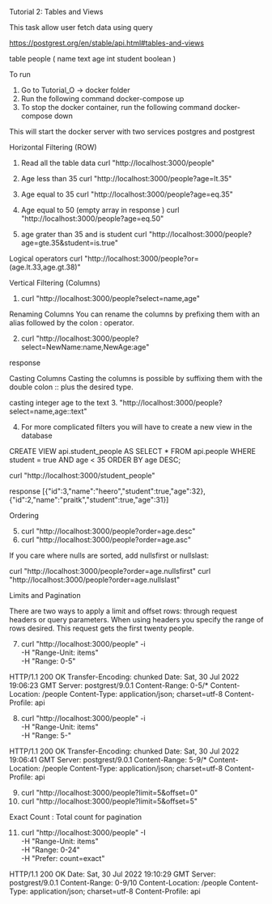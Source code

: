 Tutorial 2: Tables and Views

This task allow user fetch data using query

https://postgrest.org/en/stable/api.html#tables-and-views

table people (
   name text
   age  int
   student  boolean
)

To run 

1. Go to Tutorial_O -> docker folder
2. Run the following command
   docker-compose up 
3. To stop the docker container, run the following command
   docker-compose down 

This will start the docker server with two services postgres and postgrest 


Horizontal Filtering (ROW)

1. Read all the table data 
   curl "http://localhost:3000/people"

2. Age less than 35
   curl "http://localhost:3000/people?age=lt.35"

3. Age equal to 35
   curl "http://localhost:3000/people?age=eq.35"
 
4. Age equal to 50 (empty array in response )
   curl "http://localhost:3000/people?age=eq.50"

5. age grater than 35 and is student
   curl "http://localhost:3000/people?age=gte.35&student=is.true"


Logical operators
 curl "http://localhost:3000/people?or=(age.lt.33,age.gt.38)"


 Vertical Filtering (Columns)

 1. curl "http://localhost:3000/people?select=name,age"

 Renaming Columns
 You can rename the columns by prefixing them with an alias followed by the colon : operator.

 2. curl "http://localhost:3000/people?select=NewName:name,NewAge:age"

 response
 <!-- [{"NewName":"jeevan","NewAge":""}] -->

 Casting Columns
 Casting the columns is possible by suffixing them with the double colon :: plus the desired type.

  casting integer age to the text
 3. "http://localhost:3000/people?select=name,age::text"

 <!-- [{"name":"jeevan","age":"30"}] -->


4. For more complicated filters you will have to create a new view in the database

CREATE VIEW api.student_people AS
SELECT *
  FROM api.people
 WHERE student = true
    AND age < 35
ORDER BY age DESC;

curl "http://localhost:3000/student_people"

response 
[{"id":3,"name":"heero","student":true,"age":32},
 {"id":2,"name":"praitk","student":true,"age":31}]


 Ordering

 5. curl "http://localhost:3000/people?order=age.desc"
 6. curl "http://localhost:3000/people?order=age.asc"

 If you care where nulls are sorted, add nullsfirst or nullslast:

 curl "http://localhost:3000/people?order=age.nullsfirst"
 curl "http://localhost:3000/people?order=age.nullslast"


Limits and Pagination

There are two ways to apply a limit and offset rows: through request headers or query parameters. When using headers you specify the range of rows desired. This request gets the first twenty people.

7. curl "http://localhost:3000/people" -i \
  -H "Range-Unit: items" \
  -H "Range: 0-5"

HTTP/1.1 200 OK
Transfer-Encoding: chunked
Date: Sat, 30 Jul 2022 19:06:23 GMT
Server: postgrest/9.0.1
Content-Range: 0-5/*
Content-Location: /people
Content-Type: application/json; charset=utf-8
Content-Profile: api

8. curl "http://localhost:3000/people" -i \
  -H "Range-Unit: items" \
  -H "Range: 5-"

HTTP/1.1 200 OK
Transfer-Encoding: chunked
Date: Sat, 30 Jul 2022 19:06:41 GMT
Server: postgrest/9.0.1
Content-Range: 5-9/*
Content-Location: /people
Content-Type: application/json; charset=utf-8
Content-Profile: api


9.  curl "http://localhost:3000/people?limit=5&offset=0"
10.  curl "http://localhost:3000/people?limit=5&offset=5"



Exact Count : Total count for pagination

11. curl "http://localhost:3000/people" -I \
  -H "Range-Unit: items" \
  -H "Range: 0-24" \
  -H "Prefer: count=exact"

  
HTTP/1.1 200 OK
Date: Sat, 30 Jul 2022 19:10:29 GMT
Server: postgrest/9.0.1
Content-Range: 0-9/10
Content-Location: /people
Content-Type: application/json; charset=utf-8
Content-Profile: api